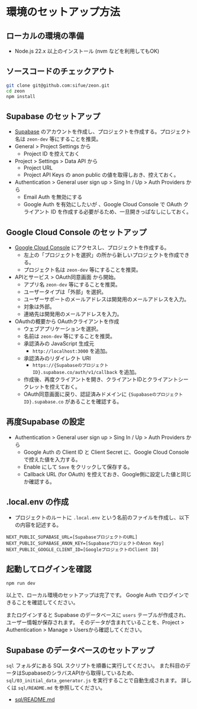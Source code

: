 # 環境のセットアップ方法

## ローカルの環境の準備
- Node.js 22.x 以上のインストール (nvm などを利用してもOK)

## ソースコードのチェックアウト

```sh
git clone git@github.com:sifue/zeon.git
cd zeon
npm install
```

## Supabase のセットアップ
- [Supabase](https://supabase.com/) のアカウントを作成し、プロジェクトを作成する。プロジェクト名は `zeon-dev` 等にすることを推奨。
- General > Project Settings から
  - Project ID を控えておく
- Project > Settings > Data API から
  - Project URL
  - Project API Keys の anon public の値を取得しおき、控えておく。
- Authentication > General user sign up > Sing In / Up > Auth Providers から
  - Email Auth を無効にする
  - Google Auth を有効にしたいが 、Google Cloud Console で OAuth クライアント ID を作成する必要がるため、一旦開きっぱなしにしておく。

## Google Cloud Console のセットアップ
- [Google Cloud Console](https://console.cloud.google.com/) にアクセスし、プロジェクトを作成する。
  - 左上の「プロジェクトを選択」の所から新しいプロジェクトを作成できる。
  - プロジェクト名は `zeon-dev` 等にすることを推奨。
- APIとサービス > OAuth同意画面 から開始。
  - アプリ名 `zeon-dev` 等にすることを推奨。
  - ユーザータイプは「外部」を選択。
  - ユーザーサポートのメールアドレスは開発用のメールアドレスを入力。
  - 対象は外部。
  - 連絡先は開発用のメールアドレスを入力。
- OAuthの概要から OAuthクライアントを作成
  - ウェブアプリケーションを選択。
  - 名前は `zeon-dev` 等にすることを推奨。
  - 承認済みの JavaScript 生成元
    - `http://localhost:3000` を追加。
  - 承認済みのリダイレクト URI
    - `https://{SupabaseのプロジェクトID}.supabase.co/auth/v1/callback` を追加。
  - 作成後、再度クライアントを開き、クライアントIDとクライアントシークレットを控えておく。
  - OAuth同意画面に戻り、認証済みドメインに `{SupabaseのプロジェクトID}.supabase.co` があることを確認する。

## 再度Supabase の設定
- Authentication > General user sign up > Sing In / Up > Auth Providers から
  - Google Auth の Client ID と Client Secret に、Google Cloud Console で控えた値を入力する。
  - Enable にして `Save` をクリックして保存する。
  - Callback URL (for OAuth) を控えておき、Google側に設定した値と同じか確認する。

## .local.env の作成
- プロジェクトのルートに `.local.env` という名前のファイルを作成し、以下の内容を記述する。

```env
NEXT_PUBLIC_SUPABASE_URL=[SupabaseプロジェクトのURL]
NEXT_PUBLIC_SUPABASE_ANON_KEY=[SupabaseプロジェクトのAnon Key]
NEXT_PUBLIC_GOOGLE_CLIENT_ID=[GoogleプロジェクトのClient ID]
```

## 起動してログインを確認

```sh
npm run dev
```

以上で、ローカル環境のセットアップは完了です。
Google Auth でログインできることを確認してください。

またログインすると Supabase のデータベースに `users` テーブルが作成され、ユーザー情報が保存されます。
そのデータが含まれていることを、Project > Authentication > Manage > Usersから確認してください。

## Supabase のデータベースのセットアップ
 `sql` フォルダにある SQL スクリプトを順番に実行してください。
また科目のデータはSupabaseのシラバスAPIから取得しているため、`sql/03_initial_data_generator.js` を実行することで自動生成されます。
詳しくは `sql/README.md` を参照してください。
- [sql/README.md](sql/README.md)
